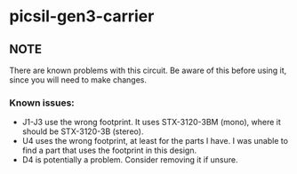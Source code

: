 # picsil-gen3-carrier

## NOTE
There are known problems with this circuit. Be aware of this before using it, since you will need to make changes.

### Known issues:
- J1-J3 use the wrong footprint. It uses STX-3120-3BM (mono), where it should be STX-3120-3B (stereo).
- U4 uses the wrong footprint, at least for the parts I have. I was unable to find a part that uses the footprint in this design.
- D4 is potentially a problem. Consider removing it if unsure.
